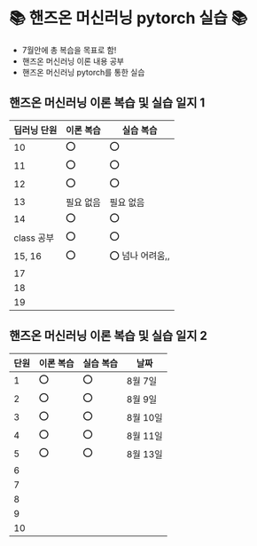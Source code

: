 # 📚 핸즈온 머신러닝 pytorch 실습 📚

- 7월안에 총 복습을 목표로 함!
- 핸즈온 머신러닝 이론 내용 공부
- 핸즈온 머신러닝 pytorch를 통한 실습

## 핸즈온 머신러닝 이론 복습 및 실습 일지 1

|딥러닝 단원|이론 복습|실습 복습|
|------|---|---|
|10|⭕|⭕|
|11|⭕|⭕|
|12|⭕|⭕|
|13|필요 없음|필요 없음|
|14|⭕|⭕|
|class 공부|⭕|⭕|
|15, 16|⭕|⭕ 넘나 어려움,,|
|17|||
|18|||
|19|||


## 핸즈온 머신러닝 이론 복습 및 실습 일지 2
|단원|이론 복습|실습 복습|날짜|
|------|---|---|---|
|1|⭕|⭕|8월 7일|
|2|⭕|⭕|8월 9일|
|3|⭕|⭕|8월 10일|
|4|⭕|⭕|8월 11일|
|5|⭕|⭕|8월 13일|
|6|||
|7|||
|8|||
|9|||
|10|||

